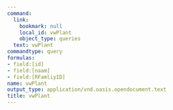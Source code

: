 ```yaml
---
command:
  link:
    bookmark: null
    local_id: vwPlant
    object_type: queries
  text: vwPlant
commandtype: query
formulas:
- field:[id]
- field:[naam]
- field:[RFamliyID]
name: vwPlant
output_type: application/vnd.oasis.opendocument.text
title: vwPlant
---
```

